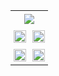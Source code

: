 <!--![](https://github-contributor-stats.vercel.app/api?username=LeanderCS&limit=5&theme=dark&combine_all_yearly_contributions=true) -->

<table style="border:none;width:100%;">
  <tr style="background-color:rgba(0,0,0,0);border:none">
    <td colspan="2" style="padding:5px;border:none">
      <img style="display:block;justify-self:center" src="https://github-profile-trophy.vercel.app/?username=LeanderCS&theme=radical&no-frame=true&no-bg=true&margin-w=4">
    </td>
  </tr>
  <tr style="background-color:rgba(0,0,0,0);border:none">
    <td style="padding:5px;border:none"><img style="width:100%" src="https://github-readme-stats-seven-sable-30.vercel.app/api?username=LeanderCS&theme=dark&hide_border=true&include_all_commits=true&count_private=true&show_icons=true&card_width=500&disable_animations=true&include_all_commits=true&show=true&hide_rank=true"/></td>
    <td style="padding:5px;border:none"><img style="width:100%" src="https://github-readme-streak-stats.herokuapp.com/?user=LeanderCS&theme=dark&hide_border=true"/></td>
  </tr>
  <tr style="background-color:rgba(0,0,0,0);border:none">
    <td style="padding:5px;border:none"><img style="width:100%" src="https://github-readme-stats-seven-sable-30.vercel.app/api/top-langs?username=leandercs&langs_count=10&card_width=500&theme=dark&hide_border=true&count_private=true&layout=compact&disable_animations=true&exclude_repo=github-readme-stats"/></td>
    <td style="padding:5px;border:none"><img style="width:100%" src="https://github-readme-stats-seven-sable-30.vercel.app/api/wakatime?username=LeanderCS&theme=dark&hide_border=true&layout=compact&disable_animations=true&langs_count=10&card_width=500"/></td>
  </tr>
</table>
